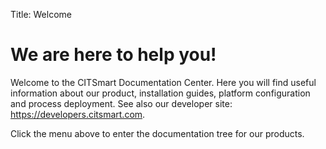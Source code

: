 Title: Welcome

# We are here to help you!

Welcome to the CITSmart Documentation Center. Here you will find useful information about our product, installation guides, platform configuration and process deployment. See also our developer site: https://developers.citsmart.com.

Click the menu above to enter the documentation tree for our products.
